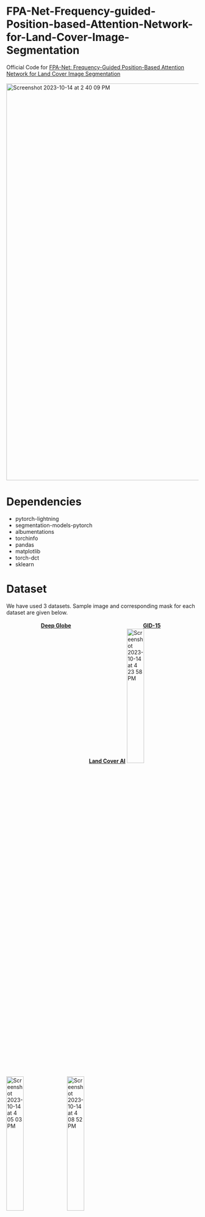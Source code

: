 # FPA-Net-Frequency-guided-Position-based-Attention-Network-for-Land-Cover-Image-Segmentation
Official Code for [FPA-Net: Frequency-Guided Position-Based Attention Network for Land Cover Image Segmentation](https://www.worldscientific.com/doi/10.1142/S0218001423540150)
<br>
<br>
<img width="1037" alt="Screenshot 2023-10-14 at 2 40 09 PM" src="https://github.com/alshahriarrubel/FPA-Net-Frequency-guided-Position-based-Attention-Network-for-Land-Cover-Image-Segmentation/assets/24860187/1b05b3a9-88ef-435b-9df5-d0c2cd754059">

# Dependencies
* pytorch-lightning
* segmentation-models-pytorch
* albumentations
* torchinfo
* pandas
* matplotlib
* torch-dct
* sklearn

# Dataset 
We have used 3 datasets. Sample image and corresponding mask for each dataset are given below. <br><br>
&nbsp;&nbsp;&nbsp;&nbsp;&nbsp;&nbsp;&nbsp;&nbsp;&nbsp;&nbsp;&nbsp;&nbsp;&nbsp;&nbsp;&nbsp;&nbsp;&nbsp;&nbsp;&nbsp;&nbsp;&nbsp;&nbsp; **[Deep Globe](https://arxiv.org/abs/1805.06561)** &nbsp;&nbsp;&nbsp;&nbsp;&nbsp;&nbsp;&nbsp;&nbsp;&nbsp;&nbsp;&nbsp;&nbsp;&nbsp;&nbsp;&nbsp;&nbsp;&nbsp;&nbsp;&nbsp;&nbsp;&nbsp;&nbsp;&nbsp;&nbsp;&nbsp;&nbsp;&nbsp;&nbsp;&nbsp;&nbsp;&nbsp;&nbsp;&nbsp;&nbsp;&nbsp;&nbsp;&nbsp;&nbsp;&nbsp;&nbsp;&nbsp;&nbsp;&nbsp;&nbsp;&nbsp;&nbsp; **[GID-15](https://www.sciencedirect.com/science/article/pii/S0034425719303414?casa_token=UhnnRM5Ty0gAAAAA:LHEtKcxKMcDBKJUtU3r2LZqNpko8El23c6xQTU05c4sM_MMhV54k6O1b09Oj_qidGrLBzRtlAsE)** &nbsp;&nbsp;&nbsp;&nbsp;&nbsp;&nbsp;&nbsp;&nbsp;&nbsp;&nbsp;&nbsp;&nbsp;&nbsp;&nbsp;&nbsp;&nbsp;&nbsp;&nbsp;&nbsp;&nbsp;&nbsp;&nbsp;&nbsp;&nbsp;&nbsp;&nbsp;&nbsp;&nbsp;&nbsp;&nbsp;&nbsp;&nbsp;&nbsp;&nbsp;&nbsp;&nbsp;&nbsp;&nbsp;&nbsp;&nbsp;&nbsp;&nbsp;&nbsp;&nbsp;&nbsp;&nbsp;&nbsp;&nbsp;&nbsp;&nbsp;&nbsp;&nbsp;&nbsp;&nbsp; **[Land Cover AI](https://openaccess.thecvf.com/content/CVPR2021W/EarthVision/papers/Boguszewski_LandCover.ai_Dataset_for_Automatic_Mapping_of_Buildings_Woodlands_Water_and_CVPRW_2021_paper.pdf)**
<img width="30%" alt="Screenshot 2023-10-14 at 4 23 58 PM" src="https://github.com/alshahriarrubel/FPA-Net-Frequency-guided-Position-based-Attention-Network-for-Land-Cover-Image-Segmentation/assets/24860187/cdd645b3-efb8-40ca-987d-228d7bbcd529"> &nbsp;&nbsp; <img width="30%" alt="Screenshot 2023-10-14 at 4 05 03 PM" src="https://github.com/alshahriarrubel/FPA-Net-Frequency-guided-Position-based-Attention-Network-for-Land-Cover-Image-Segmentation/assets/24860187/b412edc4-064e-4c6c-b5b2-945ad3618eaa">&nbsp;&nbsp;<img width="30%" alt="Screenshot 2023-10-14 at 4 08 52 PM" src="https://github.com/alshahriarrubel/FPA-Net-Frequency-guided-Position-based-Attention-Network-for-Land-Cover-Image-Segmentation/assets/24860187/dcf4ee05-630b-4ce0-8b0d-f89959802e5b">

 <br>
<img width="30%" alt="Screenshot 2023-10-14 at 3 53 15 PM" src="https://github.com/alshahriarrubel/FPA-Net-Frequency-guided-Position-based-Attention-Network-for-Land-Cover-Image-Segmentation/assets/24860187/0f2a141a-6271-4fae-8814-efa2d041db6e">&nbsp;&nbsp; <img height="220" width="30%" alt="Screenshot 2023-10-14 at 4 19 31 PM" src="https://github.com/alshahriarrubel/FPA-Net-Frequency-guided-Position-based-Attention-Network-for-Land-Cover-Image-Segmentation/assets/24860187/c91fc422-22c2-48f1-910b-e5206cb0c3ba">&nbsp;&nbsp; <img width="30%" alt="Screenshot 2023-10-14 at 4 19 14 PM" src="https://github.com/alshahriarrubel/FPA-Net-Frequency-guided-Position-based-Attention-Network-for-Land-Cover-Image-Segmentation/assets/24860187/6a5fb7f1-70b6-4742-8c84-ed28aa614cbd">


 

# Visualization
<img width="92%" alt="Screenshot 2023-10-14 at 2 42 13 PM" src="https://github.com/alshahriarrubel/FPA-Net-Frequency-guided-Position-based-Attention-Network-for-Land-Cover-Image-Segmentation/assets/24860187/abfaed2e-1441-4fda-b22d-d2856dc21fb0">

# Citation 
Rubel, Al Shahriar, and Frank Y. Shih. "FPA-Net: Frequency-guided Position-based Attention Network for Land Cover Image Segmentation." International Journal of Pattern Recognition and Artificial Intelligence (2023).

